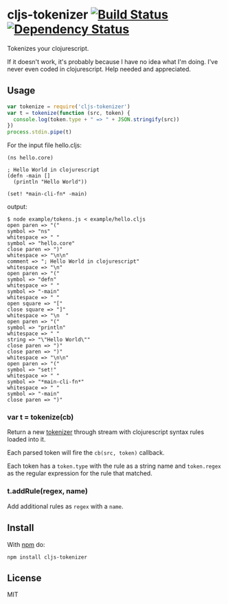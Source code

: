 cljs-tokenizer [![Build Status](https://travis-ci.org/alanshaw/cljs-tokenizer.png)](https://travis-ci.org/alanshaw/cljs-tokenizer) [![Dependency Status](https://david-dm.org/alanshaw/cljs-tokenizer.png?theme=shields.io)](https://david-dm.org/alanshaw/cljs-tokenizer)
===
Tokenizes your clojurescript.

If it doesn't work, it's probably because I have no idea what I'm doing. I've never even coded in clojurescript. Help needed and appreciated.

Usage
---

```javascript
var tokenize = require('cljs-tokenizer')
var t = tokenize(function (src, token) {
  console.log(token.type + " => " + JSON.stringify(src))
})
process.stdin.pipe(t)
```

For the input file hello.cljs:

```clojurescript
(ns hello.core)

; Hello World in clojurescript
(defn -main []
  (println "Hello World"))

(set! *main-cli-fn* -main)
```

output:

```
$ node example/tokens.js < example/hello.cljs
open paren => "("
symbol => "ns"
whitespace => " "
symbol => "hello.core"
close paren => ")"
whitespace => "\n\n"
comment => "; Hello World in clojurescript"
whitespace => "\n"
open paren => "("
symbol => "defn"
whitespace => " "
symbol => "-main"
whitespace => " "
open square => "["
close square => "]"
whitespace => "\n  "
open paren => "("
symbol => "println"
whitespace => " "
string => "\"Hello World\""
close paren => ")"
close paren => ")"
whitespace => "\n\n"
open paren => "("
symbol => "set!"
whitespace => " "
symbol => "*main-cli-fn*"
whitespace => " "
symbol => "-main"
close paren => ")"
```

### var t = tokenize(cb)


Return a new [tokenizer](https://npmjs.org/package/tokenizer) through stream with clojurescript syntax rules loaded into it.

Each parsed token will fire the `cb(src, token)` callback.

Each token has a `token.type` with the rule as a string name and `token.regex` as the regular expression for the rule that matched.

### t.addRule(regex, name)

Add additional rules as `regex` with a `name`.

Install
---

With [npm](https://npmjs.org) do:

```
npm install cljs-tokenizer
```

License
---

MIT